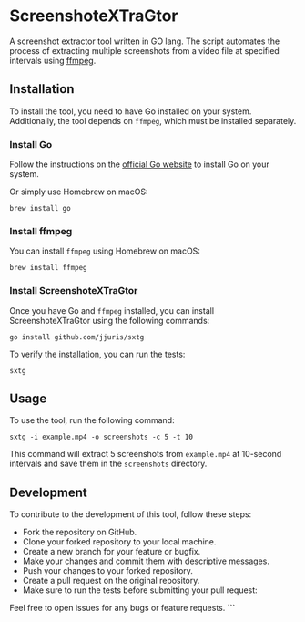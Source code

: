 # ScreenshoteXTraGtor

A screenshot extractor tool written in GO lang. The script automates the process of extracting multiple screenshots from a video file at specified intervals using [ffmpeg](https://www.ffmpeg.org).

## Installation

To install the tool, you need to have Go installed on your system. Additionally, the tool depends on `ffmpeg`, which must be installed separately.

### Install Go

Follow the instructions on the [official Go website](https://golang.org/doc/install) to install Go on your system.

Or simply use Homebrew on macOS:

```shell
brew install go
```

### Install ffmpeg

You can install `ffmpeg` using Homebrew on macOS:

```shell
brew install ffmpeg
```

### Install ScreenshoteXTraGtor

Once you have Go and `ffmpeg` installed, you can install ScreenshoteXTraGtor using the following commands:

```shell
go install github.com/jjuris/sxtg
```

To verify the installation, you can run the tests:

```shell
sxtg
```

## Usage

To use the tool, run the following command:

```shell
sxtg -i example.mp4 -o screenshots -c 5 -t 10
```

This command will extract 5 screenshots from `example.mp4` at 10-second intervals and save them in the `screenshots` directory.

## Development

To contribute to the development of this tool, follow these steps:

* Fork the repository on GitHub.
* Clone your forked repository to your local machine.
* Create a new branch for your feature or bugfix.
* Make your changes and commit them with descriptive messages.
* Push your changes to your forked repository.
* Create a pull request on the original repository.
* Make sure to run the tests before submitting your pull request:

Feel free to open issues for any bugs or feature requests. ```
